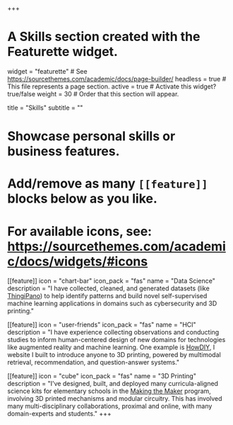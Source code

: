 +++
# A Skills section created with the Featurette widget.
widget = "featurette"  # See https://sourcethemes.com/academic/docs/page-builder/
headless = true  # This file represents a page section.
active = true  # Activate this widget? true/false
weight = 30  # Order that this section will appear.

title = "Skills"
subtitle = ""

# Showcase personal skills or business features.
# 
# Add/remove as many `[[feature]]` blocks below as you like.
# 
# For available icons, see: https://sourcethemes.com/academic/docs/widgets/#icons
  
[[feature]]
  icon = "chart-bar"
  icon_pack = "fas"
  name = "Data Science"
  description = "I have collected, cleaned, and generated datasets (like [ThingiPano](https://github.com/Alexander-Berman/ThingiPano)) to help identify patterns and build novel self-supervised machine learning applications in domains such as cybersecurity and 3D printing."

[[feature]]
  icon = "user-friends"
  icon_pack = "fas"
  name = "HCI"
  description = "I have experience collecting observations and conducting studies to inform human-centered design of new domains for technologies like augmented reality and machine learning. One example is [HowDIY](https://HowDIY.xyz), I website I built to introduce anyone to 3D printing, powered by multimodal retrieval, recommendation, and question-answer systems."

[[feature]]
  icon = "cube"
  icon_pack = "fas"
  name = "3D Printing"
  description = "I've designed, built, and deployed many curricula-aligned science kits for elementary schools in the [Making the Maker](https://profquek.wixsite.com/website) program, involving 3D printed mechanisms and modular circuitry. This has involved many multi-disciplinary collaborations, proximal and online, with many domain-experts and students."
+++
